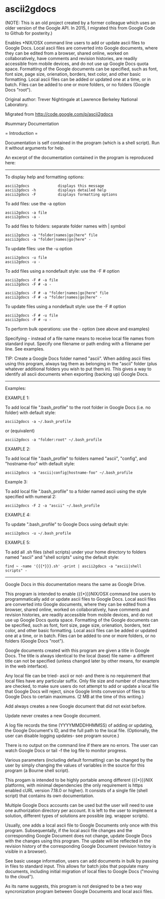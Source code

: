 # ascii2gdocs

(NOTE: This is an old project created by a former colleague which uses an older version of the Google API. In 2015, I migrated this from Google Code to Github for posterity.)

Enables *NIX/OSX command line users to add or update ascii files to Google Docs. Local ascii files are converted into Google documents, where they can be edited from a browser, shared online, worked on collaboratively, have comments and revision histories, are readily accessible from mobile devices, and do not use up Google Docs quota space. Formatting of the Google documents can be specified, such as font, font size, page size, orienation, borders, text color, and other basic formatting. Local ascii files can be added or updated one at a time, or in batch. Files can be added to one or more folders, or no folders (Google Docs "root").

Original author: Trever Nightingale at Lawrence Berkeley National Laboratory.

Migrated from http://code.google.com/p/ascii2gdocs

#summary Documentation

= Introduction =

Documentation is self contained in the program (which is a shell script).  Run it without arguments for help.

An excerpt of the documentation contained in the program is reproduced here:

----


To display help and formatting options:

    ascii2gdocs             displays this message
    ascii2gdocs -h          displays detailed help
    ascii2gdocs -F          displays formatting options

To add files:  use the -a option

    ascii2gdocs -a file
    ascii2gdocs -a -

To add files to folders:  separate folder names with | symbol

    ascii2gdocs -a "folder|names|go|here" file
    ascii2gdocs -a "folder|names|go|here" -

To update files:  use the -u option

    ascii2gdocs -u file
    ascii2gdocs -u -

To add files using a nondefault style:  use the -F # option

    ascii2gdocs -F # -a file
    ascii2gdocs -F # -a -

    ascii2gdocs -F # -a "folder|names|go|here" file
    ascii2gdocs -F # -a "folder|names|go|here" -

To update files using a nondefault style:  use the -F # option

    ascii2gdocs -F # -u file
    ascii2gdocs -F # -u -


To perform bulk operations:  use the - option  (see above and examples)

Specifying - instead of a file name means to receive local file names from
standard input.  Specify one filename or path ending with a filename per line.
See examples.

TIP:  Create a Google Docs folder named "ascii".  When adding ascii files using
this program, always tag them as belonging in the "ascii" folder (plus whatever
additional folders you wish to put them in).  This gives a way to identify all
ascii documents when exporting (backing up) Google Docs.

----

Examples:

EXAMPLE 1:

To add local file ".bash_profile" to the root folder in Google Docs 
(i.e. no folder) with default style:

    ascii2gdocs -a ~/.bash_profile

or (equivalent)

    ascii2gdocs -a "folder:root" ~/.bash_profile

EXAMPLE 2:

To add local file ".bash_profile" to folders named "ascii", "config", and
"hostname-foo" with default style:

    ascii2gdocs -a "ascii|config|hostname-foo" ~/.bash_profile

Example 3:

To add local file ".bash_profile" to a folder named ascii using the style 
specified with numeral 2:

    ascii2gdocs -F 2 -a "ascii" ~/.bash_profile

EXAMPLE 4:

To update ".bash_profile" to Google Docs using default style:

    ascii2gdocs -u ~/.bash_profile

EXAMPLE 5:

To add all .sh files (shell scripts) under your home directory to folders 
named "ascii" and "shell scripts" using the default style:

    find ~ -name '{{{*}}}.sh' -print | ascii2gdocs -a "ascii|shell scripts" -

----


Google Docs in this documentation means the same as Google Drive.

This program is intended to enable {{{*}}}NIX/OSX command line users to
programmatically add or update ascii files to Google Docs.  Local ascii files
are converted into Google documents, where they can be edited from a browser,
shared online, worked on collaboratively, have comments and revision histories,
are readily accessible from mobile devices, and do not use up Google Docs quota
space.  Formatting of the Google documents can be specified, such as font, font
size, page size, orienation, borders, text color, and other basic formatting.
Local ascii files can be added or updated one at a time, or in batch.  Files
can be added to one or more folders, or no folders (Google Docs "root").

Google documents created with this program are given a title in Google Docs.
The title is always identical to the local (base) file name- a different title
can not be specified (unless changed later by other means, for example in the
web interface).

Any local file can be tried- ascii or not- and there is no requirement that
local files have any particular suffix.  Only file size and number of
characters are checked, to make sure users do not attempt to add or update a
local file that Google Docs will reject, since Google limits conversion of
files to Google Docs to certain maximums.  (2 MB at the time of this writing.)

Add always creates a new Google document that did not exist before.  

Update never creates a new Google document.

A log file records the time (YYYYMMDDHHMMSS) of adding or updating, the Google Document's
ID, and the full path to the local file.  (Optionally, the user can disable
logging updates- see program source.)

There is no output on the command line if there are no errors.  The user can
watch Google Docs or tail -f the log file to monitor progress.

Various parameters (including default formatting) can be changed by the user by
simply changing the values of variables in the source for this program (a
Bourne shell script).

This progam is intended to be highly portable among different {{{*}}}NIX platforms,
with minimal dependencies (the only requirement is https enabled cURL version
7.18.0 or higher).  It consists of a single file (shell script) that contains
its own documentation.

Multiple Google Docs accounts can be used but the user will need to use one 
authorization directory per account.  It is left to the user to implement a solution, 
different types of solutions are possible (eg. wrapper scripts).

Usually, one adds a local ascii file to Google Documents only once with this
program.  Subsequentally, if the local ascii file changes and the corresponding
Google Document does not change, update Google Docs with the changes using this
program.  The update will be reflected in the revision history of the
corresponding Google Document (revision history is visible in a browser).

See basic useage information, users can add documents in bulk by passing in
files to standard input.  This allows for batch jobs that populate many
documents, including initial migration of local files to Google Docs ("moving
to the cloud").

As its name suggests, this program is not designed to be a two way
syncronization program between Google Documents and local ascii files.
